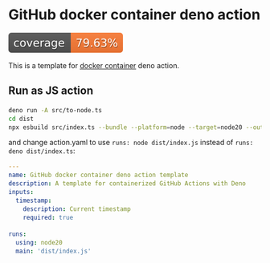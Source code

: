# GitHub docker container deno action

![Action coverage](coverage.svg)

This is a template for
[docker container](https://docs.github.com/en/actions/creating-actions/about-custom-actions)
deno action.

## Run as JS action

```bash
deno run -A src/to-node.ts
cd dist
npx esbuild src/index.ts --bundle --platform=node --target=node20 --outfile=index.js
```

and change action.yaml to use `runs: node dist/index.js` instead of
`runs: deno dist/index.ts`:

```yaml
---
name: GitHub docker container deno action template
description: A template for containerized GitHub Actions with Deno
inputs:
  timestamp:
    description: Current timestamp
    required: true

runs: 
  using: node20
  main: 'dist/index.js'
```
